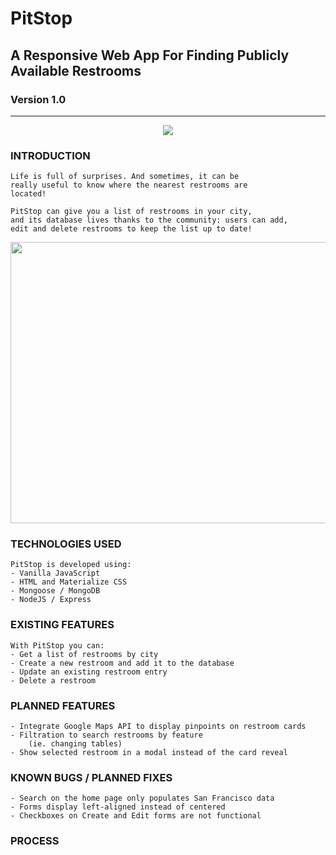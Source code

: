 # PitStop
## A Responsive Web App For Finding Publicly Available Restrooms
### Version 1.0
<hr>

<p align="center">
  <img src="https://github.com/aurelieverrot/Project_1_PitStop/blob/master/assets/pitcrew-flag.png">
</p>

### INTRODUCTION
    Life is full of surprises. And sometimes, it can be 
    really useful to know where the nearest restrooms are
    located!

    PitStop can give you a list of restrooms in your city, 
    and its database lives thanks to the community: users can add, 
    edit and delete restrooms to keep the list up to date!


<p align="center">
  <img width="850" height="450" src="https://github.com/aurelieverrot/Project_1_PitStop/blob/master/assets/screenshot-index.png">
</p>


### TECHNOLOGIES USED
    PitStop is developed using:
    - Vanilla JavaScript 
    - HTML and Materialize CSS
    - Mongoose / MongoDB
    - NodeJS / Express

### EXISTING FEATURES
    With PitStop you can:
    - Get a list of restrooms by city
    - Create a new restroom and add it to the database
    - Update an existing restroom entry
    - Delete a restroom

### PLANNED FEATURES
    - Integrate Google Maps API to display pinpoints on restroom cards
    - Filtration to search restrooms by feature 
        (ie. changing tables)
    - Show selected restroom in a modal instead of the card reveal

### KNOWN BUGS / PLANNED FIXES
    - Search on the home page only populates San Francisco data
    - Forms display left-aligned instead of centered
    - Checkboxes on Create and Edit forms are not functional

### PROCESS
<a href='https://github.com/aurelieverrot/Project_1_PitStop/assets/project-planning.pdf'>




